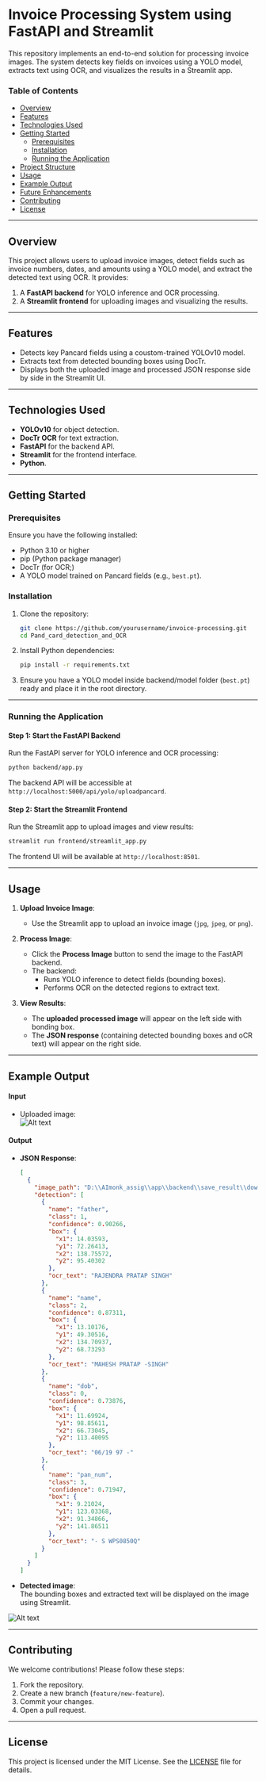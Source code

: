 
# Invoice Processing System using FastAPI and Streamlit

This repository implements an end-to-end solution for processing invoice images. The system detects key fields on invoices using a YOLO model, extracts text using OCR, and visualizes the results in a Streamlit app. 

### Table of Contents
- [Overview](#overview)
- [Features](#features)
- [Technologies Used](#technologies-used)
- [Getting Started](#getting-started)
  - [Prerequisites](#prerequisites)
  - [Installation](#installation)
  - [Running the Application](#running-the-application)
- [Project Structure](#project-structure)
- [Usage](#usage)
- [Example Output](#example-output)
- [Future Enhancements](#future-enhancements)
- [Contributing](#contributing)
- [License](#license)

---

## Overview

This project allows users to upload invoice images, detect fields such as invoice numbers, dates, and amounts using a YOLO model, and extract the detected text using OCR. It provides:
1. A **FastAPI backend** for YOLO inference and OCR processing.
2. A **Streamlit frontend** for uploading images and visualizing the results.

---

## Features

* Detects key Pancard fields using a coustom-trained YOLOv10 model.
* Extracts text from detected bounding boxes using DocTr.
* Displays both the uploaded image and processed JSON response side by side in the Streamlit UI.

---

## Technologies Used

- **YOLOv10** for object detection.
- **DocTr OCR** for text extraction.
- **FastAPI** for the backend API.
- **Streamlit** for the frontend interface.
- **Python**.

---

## Getting Started

### Prerequisites
Ensure you have the following installed:
- Python 3.10 or higher
- pip (Python package manager)
- DocTr (for OCR;)
- A YOLO model trained on Pancard fields (e.g., `best.pt`).

### Installation
1. Clone the repository:
   ```bash
   git clone https://github.com/yourusername/invoice-processing.git
   cd Pand_card_detection_and_OCR
   ```

2. Install Python dependencies:
   ```bash
   pip install -r requirements.txt
   ```

3. Ensure you have a YOLO model inside backend/model folder (`best.pt`) ready and place it in the root directory.

---

### Running the Application

#### Step 1: Start the FastAPI Backend
Run the FastAPI server for YOLO inference and OCR processing:
```bash
python backend/app.py
```


The backend API will be accessible at `http://localhost:5000/api/yolo/uploadpancard`.

#### Step 2: Start the Streamlit Frontend
Run the Streamlit app to upload images and view results:
```bash
streamlit run frontend/streamlit_app.py
```
The frontend UI will be available at `http://localhost:8501`.

---


## Usage

1. **Upload Invoice Image**:
   - Use the Streamlit app to upload an invoice image (`jpg`, `jpeg`, or `png`).
   
2. **Process Image**:
   - Click the **Process Image** button to send the image to the FastAPI backend.
   - The backend:
     - Runs YOLO inference to detect fields (bounding boxes).
     - Performs OCR on the detected regions to extract text.

3. **View Results**:
   - The **uploaded processed image** will appear on the left side with bonding box.
   - The **JSON response** (containing detected bounding boxes and oCR text) will appear on the right side.

---

## Example Output

#### Input
- Uploaded image:  
![Alt text](frontend\temp_uploads\download.jpg)

#### Output
- **JSON Response**:
  ```json
  [
    {
      "image_path": "D:\\AImonk_assig\\app\\backend\\save_result\\download.jpg",
      "detection": [
        {
          "name": "father",
          "class": 1,
          "confidence": 0.90266,
          "box": {
            "x1": 14.03593,
            "y1": 72.26413,
            "x2": 138.75572,
            "y2": 95.40302
          },
          "ocr_text": "RAJENDRA PRATAP SINGH"
        },
        {
          "name": "name",
          "class": 2,
          "confidence": 0.87311,
          "box": {
            "x1": 13.10176,
            "y1": 49.30516,
            "x2": 134.70937,
            "y2": 68.73293
          },
          "ocr_text": "MAHESH PRATAP -SINGH"
        },
        {
          "name": "dob",
          "class": 0,
          "confidence": 0.73876,
          "box": {
            "x1": 11.69924,
            "y1": 98.85611,
            "x2": 66.73045,
            "y2": 113.40095
          },
          "ocr_text": "06/19 97 -"
        },
        {
          "name": "pan_num",
          "class": 3,
          "confidence": 0.71947,
          "box": {
            "x1": 9.21024,
            "y1": 123.03368,
            "x2": 91.34866,
            "y2": 141.86511
          },
          "ocr_text": "- S WPS0850Q"
        }
      ]
    }
  ]
  ```

- **Detected image**:  
The bounding boxes and extracted text will be displayed on the image using Streamlit.

![Alt text](download.jpg)


---

## Contributing

We welcome contributions! Please follow these steps:
1. Fork the repository.
2. Create a new branch (`feature/new-feature`).
3. Commit your changes.
4. Open a pull request.

---

## License

This project is licensed under the MIT License. See the [LICENSE](LICENSE) file for details.
